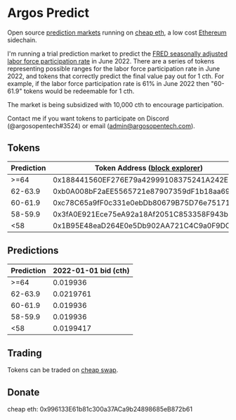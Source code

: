 # Argos Predict
Open source [prediction markets](https://en.wikipedia.org/wiki/Prediction_market) running on [cheap eth](https://cheapeth.org/), a low cost [Ethereum](https://ethereum.org/en/) sidechain.

I'm running a trial prediction market to predict the [FRED seasonally adjusted labor force participation rate](https://fred.stlouisfed.org/series/CIVPART) in June 2022. There are a series of tokens representing possible ranges for the labor force participation rate in June 2022, and tokens that correctly predict the final value pay out for 1 cth. For example, if the labor force participation rate is 61% in June 2022 then "60-61.9" tokens would be redeemable for 1 cth.

The market is being subsidized with 10,000 cth to encourage participation.

Contact me if you want tokens to participate on Discord (@argosopentech#3524) or email (admin@argosopentech.com).

## Tokens
| Prediction | Token Address ([block explorer](https://explore.cheapswap.io/)) |
| ---------- | --------------------------------------------------------------- |
| >=64       | 0x188441560EF276E79a42999108375241A242E32f                      |
| 62-63.9    | 0xb0A008bF2aEE5565721e87907359dF1b18aa6973                      |
| 60-61.9    | 0xc78C65a9fF0c331e0ebDb80679B75D76e7517114                      |
| 58-59.9    | 0x3fA0E921Ece75eA92a18Af2051C853358F943bB2                      |
| <58        | 0x1B95E48eaD264E0e5Db902AA721C4C9a0F9DC8C0                      |

## Predictions
| Prediction | 2022-01-01 bid (cth) |
| ---------- | --------------------------------------------------------------- |
| >=64       | 0.019936                      |
| 62-63.9    | 0.0219761                      |
| 60-61.9    | 0.019936                      |
| 58-59.9    | 0.019936                      |
| <58        | 0.0199417                      |

## Trading
Tokens can be traded on [cheap swap](https://cheapswap.io/).

## Donate
cheap eth: 0x996133E61b81c300a37ACa9b24898685eB872b61

